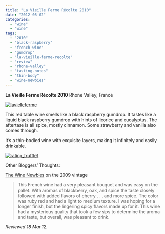 ```yaml
---
title: "La Vieille Ferme Récolte 2010"
date: "2012-05-02"
categories: 
  - "wine"
  - "wine"
tags: 
  - "2010"
  - "black-raspberry"
  - "french-wine"
  - "gumdrop"
  - "la-vieille-ferme-recolte"
  - "review"
  - "rhone-valley"
  - "tasting-notes"
  - "thin-body"
  - "wine-newbies"
---
```


**La Vieille Ferme Récolte 2010** Rhone Valley, France

[![](http://s3.amazonaws.com/thegourmez-wpmedia/2012/04/lavielleferme.jpg "lavielleferme")](http://s3.amazonaws.com/thegourmez-wpmedia/2012/04/lavielleferme.jpg)

This red table wine smells like a black raspberry gumdrop. It tastes like a liquid black raspberry gumdrop with hints of licorice and eucalyptus. The aftertase is all spice, mostly cinnamon. Some strawberry and vanilla also comes through.

It’s a thin-bodied wine with exquisite layers, making it infinitely and easily drinkable.

[![](http://s3.amazonaws.com/thegourmez-wpmedia/2009/02/rating_truffle1.gif "rating_truffle1")](http://s3.amazonaws.com/thegourmez-wpmedia/2009/02/rating_truffle1.gif)

Other Bloggers’ Thoughts:

[The Wine Newbies](http://thewinenewbies.com/2011/05/01/2009-la-vieille-ferme-recolte/) on the 2009 vintage

> This French wine had a very pleasant bouquet and was easy on the pallet. With aromas of blackberry, oak, and spice the taste closely followed with added flavors of cherry . . . and more spice. The color was ruby red and had a light to medium texture. I was hoping for a longer finish, but the lingering spicy flavors made up for it. This wine had a mysterious quality that took a few sips to determine the aroma and taste, but overall, was pleasant to drink.

_Reviewed 18 Mar 12._
